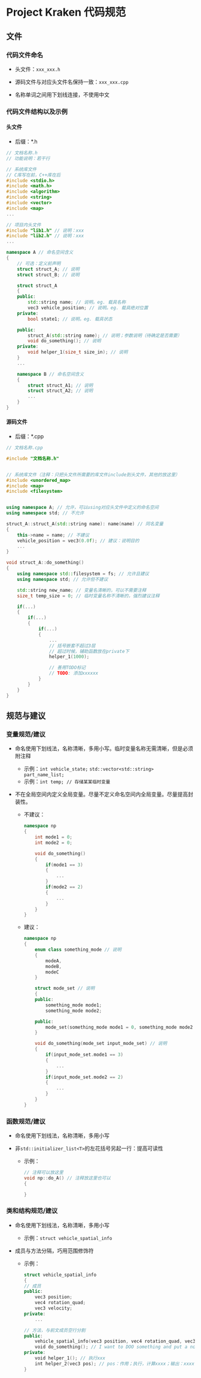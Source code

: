 # Project Kraken 代码规范

## 文件

### 代码文件命名

- 头文件：`xxx_xxx.h`

- 源码文件与对应头文件名保持一致：`xxx_xxx.cpp`

- 名称单词之间用下划线连接，不使用中文

### 代码文件结构以及示例

#### 头文件

- 后缀：*.h

```cpp
// 文档名称.h
// 功能说明：若干行

// 系统库文件
// C库写在前，C++库在后
#include <stdio.h>
#include <math.h>
#include <algorithm>
#include <string>
#include <vector>
#include <map>
...

// 项目内头文件
#include "lib1.h" // 说明：xxx
#include "lib2.h" // 说明：xxx
...

namespace A // 命名空间含义
{
    // 可选：定义前声明
    struct struct_A; // 说明
    struct struct_B; // 说明

    struct struct_A
    {
    public:
        std::string name; // 说明。eg. 载具名称
        vec3 vehicle_position; // 说明。eg. 载具绝对位置
    private:
        bool state1; // 说明。eg. 载具状态

    public:
        struct_A(std::string name); // 说明；参数说明（待确定是否需要）
        void do_something(); // 说明
    private:
        void helper_1(size_t size_in); // 说明
    }
    ...

    namespace B // 命名空间含义
    {
        struct struct_A1; // 说明
        struct struct_A2; // 说明
        ...
    }
}

```

#### 源码文件

- 后缀：*.cpp

```cpp
// 文档名称.cpp

#include "文档名称.h"


// 系统库文件（注释：只把头文件所需要的库文件include到头文件，其他的放这里）
#include <unordered_map>
#include <map>
#include <filesystem>


using namespace A; // 允许，可以using对应头文件中定义的命名空间
using namespace std; // 不允许

struct_A::struct_A(std::string name): name(name) // 同名变量
{
    this->name = name; // 不建议
    vehicle_position = vec3(0.0f); // 建议：说明目的
    ...
}

void struct_A::do_something()
{
    using namespace std::filesystem = fs; // 允许且建议
    using namespace std; // 允许但不建议

    std::string new_name; // 变量名清晰的，可以不需要注释
    size_t temp_size = 0; // 临时变量名称不清晰的，强烈建议注释

    if(...)
    {
        if(...)
        {
            if(...)
            {
                ...
                // 括号嵌套不超过3层
                // 超过时候，辅助函数放在private下
                helper_1(1000);

                // 善用TODO标记
                // TODO: 添加xxxxxx
            }
        }
    }
}
```

## 规范与建议

### 变量规范/建议

- 命名使用下划线法，名称清晰，多用小写。临时变量名称无需清晰，但是必须附注释
  
  - 示例：`int vehicle_state;` `std::vector<std::string> part_name_list;`
  - 示例：`int temp; // 存储某某临时变量`

- 不在全局空间内定义全局变量。尽量不定义命名空间内全局变量。尽量提高封装性。
  
  - 不建议：
    
    ```cpp
    namespace np
    {
        int mode1 = 0;
        int mode2 = 0;
    
        void do_something()
        {
            if(mode1 == 3)
            {
                ...
            }
            if(mode2 == 2)
            {
                ...
            }
        }
    }
    ```
  
  - 建议：
    
    ```cpp
    namespace np
    {
        enum class something_mode // 说明
        {
            modeA,
            modeB,
            modeC
        }
    
        struct mode_set // 说明
        {
        public:
            something_mode mode1;
            something_mode mode2;
    
        public:
            mode_set(something_mode mode1 = 0, something_mode mode2 = 0): mode1(mode1), mode2(mode2) {}
        }
    
        void do_something(mode_set input_mode_set) // 说明
        {
            if(input_mode_set.mode1 == 3)
            {
                ...
            }
            if(input_mode_set.mode2 == 2)
            {
                ...
            }
        }
    }
    ```

### 函数规范/建议

- 命名使用下划线法，名称清晰，多用小写

- 非`std::initializer_list<T>`的左花括号另起一行：提高可读性
  
  - 示例：
    
    ```cpp
    // 注释可以放这里
    void np::do_A() // 注释放这里也可以
    {
    
    }
    ```

### 类和结构规范/建议

- 命名使用下划线法，名称清晰，多用小写
  
  - 示例：`struct vehicle_spatial_info`

- 成员与方法分隔，巧用范围修饰符
  
  - 示例：
    
    ```cpp
    struct vehicle_spatial_info
    {
    // 成员
    public:
        vec3 position;
        vec4 rotation_quad;
        vec3 velocity;
    private:
        ...
    
    // 方法，与前文成员空行分割
    public:
        vehicle_spatial_info(vec3 position, vec4 rotation_quad, vec3 velocity); // 初始化类
        void do_something(); // I want to DOO something and put a note here
    private:
        void helper_1(); // 执行xxx
        int helper_2(vec3 pos); // pos：作用；执行，计算xxxx；输出：xxxx
    }
    ```













